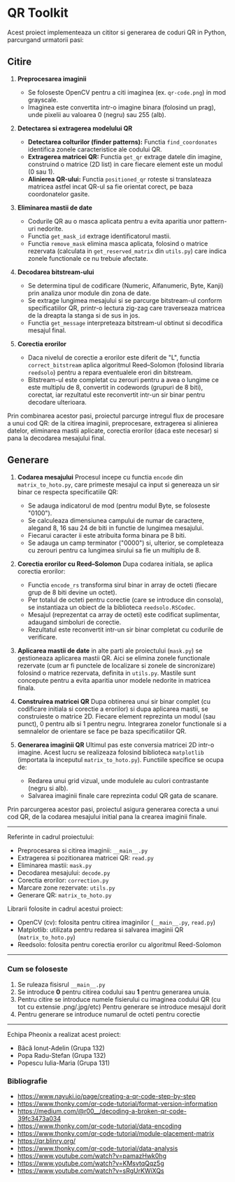 # QR Toolkit

Acest proiect implementeaza un cititor si generarea de coduri QR in Python, parcurgand urmatorii pasi:

## Citire

1. **Preprocesarea imaginii**  
   - Se foloseste OpenCV pentru a citi imaginea (ex. `qr-code.png`) in mod grayscale.
   - Imaginea este convertita intr-o imagine binara (folosind un prag), unde pixelii au valoarea 0 (negru) sau 255 (alb).

2. **Detectarea si extragerea modelului QR**  
   - **Detectarea colturilor (finder patterns):** Functia `find_coordonates` identifica zonele caracteristice ale codului QR.
   - **Extragerea matricei QR:** Functia `get_qr` extrage datele din imagine, construind o matrice (2D list) in care fiecare element este un modul (0 sau 1).
   - **Alinierea QR-ului:** Functia `positioned_qr` roteste si translateaza matricea astfel incat QR-ul sa fie orientat corect, pe baza coordonatelor gasite.

3. **Eliminarea mastii de date**  
   - Codurile QR au o masca aplicata pentru a evita aparitia unor pattern-uri nedorite.
   - Functia `get_mask_id` extrage identificatorul mastii.
   - Functia `remove_mask` elimina masca aplicata, folosind o matrice rezervata (calculata in `get_reserved_matrix` din `utils.py`) care indica zonele functionale ce nu trebuie afectate.

4. **Decodarea bitstream-ului**  
   - Se determina tipul de codificare (Numeric, Alfanumeric, Byte, Kanji) prin analiza unor module din zona de date.
   - Se extrage lungimea mesajului si se parcurge bitstream-ul conform specificatiilor QR, printr-o lectura zig-zag care traverseaza matricea de la dreapta la stanga si de sus in jos.
   - Functia `get_message` interpreteaza bitstream-ul obtinut si decodifica mesajul final.

5. **Corectia erorilor**  
   - Daca nivelul de corectie a erorilor este diferit de "L", functia `correct_bitstream` aplica algoritmul Reed–Solomon (folosind libraria `reedsolo`) pentru a repara eventualele erori din bitstream.
   - Bitstream-ul este completat cu zerouri pentru a avea o lungime ce este multiplu de 8, convertit in codewords (grupuri de 8 biti), corectat, iar rezultatul este reconvertit intr-un sir binar pentru decodare ulterioara.

Prin combinarea acestor pasi, proiectul parcurge intregul flux de procesare a unui cod QR: de la citirea imaginii, preprocesare, extragerea si alinierea datelor, eliminarea mastii aplicate, corectia erorilor (daca este necesar) si pana la decodarea mesajului final.

## Generare

1. **Codarea mesajului**
    Procesul incepe cu functia `encode` din `matrix_to_hoto.py`, care primeste mesajul ca input si genereaza un sir binar ce respecta specificatiile QR:
    - Se adauga indicatorul de mod (pentru modul Byte, se foloseste "0100").
    - Se calculeaza dimensiunea campului de numar de caractere, alegand 8, 16 sau 24 de biti in functie de lungimea mesajului.
    - Fiecarui caracter ii este atribuita forma binara pe 8 biti.
    - Se adauga un camp terminator ("0000") si, ulterior, se completeaza cu zerouri pentru ca lungimea sirului sa fie un multiplu de 8.

2. **Corectia erorilor cu Reed–Solomon**
    Dupa codarea initiala, se aplica corectia erorilor:
    - Functia `encode_rs` transforma sirul binar in array de octeti (fiecare grup de 8 biti devine un octet).
    - Per totalul de octeti pentru corectie (care se introduce din consola), se instantiaza un obiect de la biblioteca `reedsolo.RSCodec`.
    - Mesajul (reprezentat ca array de octeti) este codificat suplimentar, adaugand simboluri de corectie.
    - Rezultatul este reconvertit intr-un sir binar completat cu codurile de verificare.

3. **Aplicarea mastii de date**
    in alte parti ale proiectului (`mask.py`) se gestioneaza aplicarea mastii QR. Aici se elimina zonele functionale rezervate (cum ar fi punctele de localizare si zonele de sincronizare) folosind o matrice rezervata, definita in `utils.py`. Mastile sunt concepute pentru a evita aparitia unor modele nedorite in matricea finala.

4. **Construirea matricei QR**
    Dupa obtinerea unui sir binar complet (cu codificare initiala si corectie a erorilor) si dupa aplicarea mastii, se construieste o matrice 2D. Fiecare element reprezinta un modul (sau punct), 0 pentru alb si 1 pentru negru. Integrarea zonelor functionale si a semnalelor de orientare se face pe baza specificatiilor QR.

5. **Generarea imaginii QR**
    Ultimul pas este conversia matricei 2D intr-o imagine. Acest lucru se realizeaza folosind biblioteca `matplotlib` (importata la inceputul `matrix_to_hoto.py`). Functiile specifice se ocupa de:
    - Redarea unui grid vizual, unde modulele au culori contrastante (negru si alb).
    - Salvarea imaginii finale care reprezinta codul QR gata de scanare.

Prin parcurgerea acestor pasi, proiectul asigura generarea corecta a unui cod QR, de la codarea mesajului initial pana la crearea imaginii finale.

---

Referinte in cadrul proiectului:  
- Preprocesarea si citirea imaginii: `__main__.py`  
- Extragerea si pozitionarea matricei QR: `read.py`  
- Eliminarea mastii: `mask.py`  
- Decodarea mesajului: `decode.py`  
- Corectia erorilor: `correction.py`  
- Marcare zone rezervate: `utils.py`
- Generare QR: `matrix_to_hoto.py`

Librarii folosite in cadrul acestui proiect:
- OpenCV (cv): folosita pentru citirea imaginilor (`__main__.py`, `read.py`)
- Matplotlib: utilizata pentru redarea si salvarea imaginii QR (`matrix_to_hoto.py`)
- Reedsolo: folosita pentru corectia erorilor cu algoritmul Reed-Solomon

---

### Cum se foloseste

1. Se ruleaza fisisrul `__main__.py`
2. Se introduce **0** pentru citirea codului sau **1** pentru generarea unuia.
3. Pentru citire se introduce numele fisierului cu imaginea codului QR (cu tot cu extensie .png/.jpg/etc)
    Pentru generare se introduce mesajul dorit
4. Pentru generare se introduce numarul de octeti pentru corectie

---

Echipa Pheonix a realizat acest proiect:
- Bâcă Ionut-Adelin (Grupa 132)
- Popa Radu-Stefan (Grupa 132)
- Popescu Iulia-Maria (Grupa 131)

### Bibliografie
- https://www.nayuki.io/page/creating-a-qr-code-step-by-step
- https://www.thonky.com/qr-code-tutorial/format-version-information
- https://medium.com/@r00__/decoding-a-broken-qr-code-39fc3473a034
- https://www.thonky.com/qr-code-tutorial/data-encoding
- https://www.thonky.com/qr-code-tutorial/module-placement-matrix
- https://qr.blinry.org/
- https://www.thonky.com/qr-code-tutorial/data-analysis
- https://www.youtube.com/watch?v=pamazHwk0hg
- https://www.youtube.com/watch?v=KMsvtqQqz5g
- https://www.youtube.com/watch?v=sRgUrKWiXQs